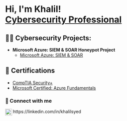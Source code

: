 <h1>Hi, I'm Khalil! <br/a> <a href="https://www.linkedin.com/in/khalilsyed/">Cybersecurity Professional</a>
<h2>👨‍💻 Cybersecurity Projects:</h2>

- <b>Microsoft Azure: SIEM & SOAR Honeypot Project</b>
  - [Microsoft Azure: SIEM & SOAR](https://github.com/khalilsyed/MicrosoftAzureSentinal-SIEM-/tree/main)
 
<h2>🥇 Certifications </h2>
  
- [CompTIA Security+ ](https://www.linkedin.com/in/khalil-syed-025b69168/overlay/1706032048906/single-media-viewer/?profileId=ACoAACgJ5t0BlRA378VGIhtwR_KHyuCN3XuNkH8)
- [Microsoft Certified: Azure Fundamentals]()


<h3> 🤳 Connect with me</h3>

<img align="left" alt="khalilsyed | LinkedIn" width="22px" src="https://cdn.jsdelivr.net/npm/simple-icons@v3/icons/linkedin.svg" /> 
https://linkedin.com/in/khalilsyed




